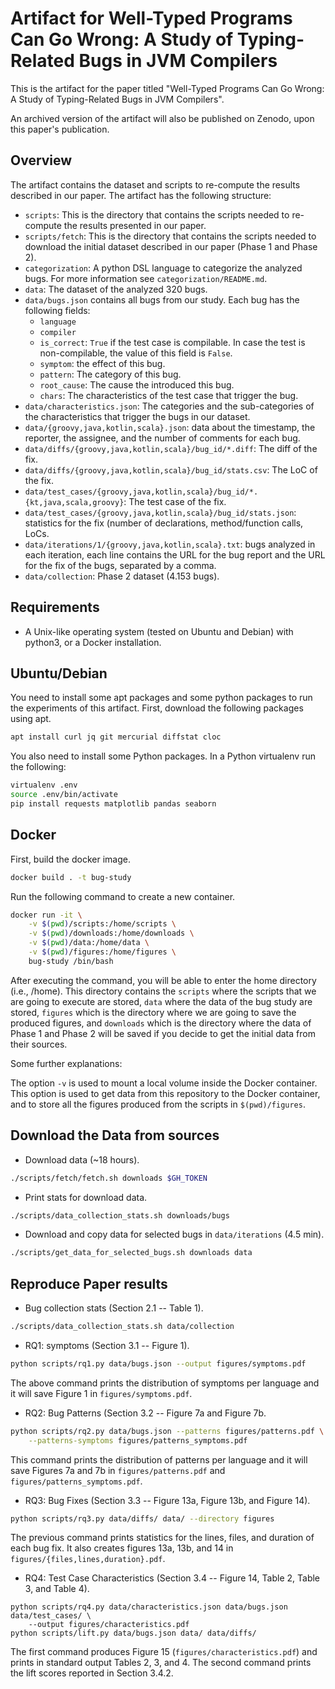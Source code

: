 # Artifact for Well-Typed Programs Can Go Wrong: A Study of Typing-Related Bugs in JVM Compilers

This is the artifact for the paper titled
"Well-Typed Programs Can Go Wrong:
A Study of Typing-Related Bugs in JVM Compilers".

An archived version of the artifact will also be published on Zenodo,
upon this paper's publication.

Overview
--------

The artifact contains the dataset and scripts to re-compute the results
described in our paper. The artifact has the following structure:

* `scripts`: This is the directory that contains the scripts needed to
re-compute the results presented in our paper.
* `scripts/fetch`: This is the directory that contains the scripts needed to
download the initial dataset described in our paper (Phase 1 and Phase 2).
* `categorization`: A python DSL language to categorize the analyzed bugs.
For more information see `categorization/README.md`.
* `data`: The dataset of the analyzed 320 bugs.
* `data/bugs.json` contains all bugs from our study. Each bug has the following
fields:
    * `language`
    * `compiler`
    * `is_correct`: `True` if the test case is compilable. In case the test is
non-compilable, the value of this field is `False`.
    * `symptom`: the effect of this bug.
    * `pattern`: The category of this bug.
    * `root_cause`: The cause the introduced this bug.
    * `chars`: The characteristics of the test case that trigger the bug.
* `data/characteristics.json`: The categories and the sub-categories of
the characteristics that trigger the bugs in our dataset.
* `data/{groovy,java,kotlin,scala}.json`: data about the timestamp,
the reporter, the assignee, and the number of comments for each bug.
* `data/diffs/{groovy,java,kotlin,scala}/bug_id/*.diff`: The diff of the fix.
* `data/diffs/{groovy,java,kotlin,scala}/bug_id/stats.csv`: The LoC of the fix.
* `data/test_cases/{groovy,java,kotlin,scala}/bug_id/*.{kt,java,scala,groovy}`:
The test case of the fix.
* `data/test_cases/{groovy,java,kotlin,scala}/bug_id/stats.json`:
statistics for the fix (number of declarations, method/function calls, LoCs.
* `data/iterations/1/{groovy,java,kotlin,scala}.txt`: bugs analyzed in each
iteration, each line contains the URL for the bug report and the URL for the
fix of the bugs, separated by a comma.
* `data/collection`: Phase 2 dataset (4.153 bugs).


Requirements
------------

* A Unix-like operating system (tested on Ubuntu and Debian) with python3,
or a Docker installation.


Ubuntu/Debian
-------------

You need to install some apt packages and some python packages to run the
experiments of this artifact.
First, download the following packages using apt.

```bash
apt install curl jq git mercurial diffstat cloc
```

You also need to install some Python packages.
In a Python virtualenv run the following:

```bash
virtualenv .env
source .env/bin/activate
pip install requests matplotlib pandas seaborn
```

Docker
------

First, build the docker image.

```bash
docker build . -t bug-study
```

Run the following command to create a new container.

```bash
docker run -it \
    -v $(pwd)/scripts:/home/scripts \
    -v $(pwd)/downloads:/home/downloads \
    -v $(pwd)/data:/home/data \
    -v $(pwd)/figures:/home/figures \
    bug-study /bin/bash
```

After executing the command, you will be able to enter the home directory
(i.e., /home). This directory contains the `scripts` where the scripts that
we are going to execute are stored, `data` where the data of the bug study are
stored, `figures` which is the directory where we are going to save the produced
figures, and `downloads` which is the directory where the data of Phase 1 and
Phase 2 will be saved if you decide to get the initial data from their sources.

Some further explanations:

The option `-v` is used to mount a local volume inside the Docker container.
This option is used to get data from this repository to the Docker container,
and to store all the figures produced from the scripts in `$(pwd)/figures`.

Download the Data from sources
------------------------------

* Download data (~18 hours).

```bash
./scripts/fetch/fetch.sh downloads $GH_TOKEN
```

* Print stats for download data.

```bash
./scripts/data_collection_stats.sh downloads/bugs
```

* Download and copy data for selected bugs in `data/iterations` (4.5 min).

```bash
./scripts/get_data_for_selected_bugs.sh downloads data
```

Reproduce Paper results
-----------------------

* Bug collection stats (Section 2.1 -- Table 1).

```bash
./scripts/data_collection_stats.sh data/collection
```

* RQ1: symptoms (Section 3.1 -- Figure 1).

```bash
python scripts/rq1.py data/bugs.json --output figures/symptoms.pdf
```

The above command prints the distribution of symptoms per language and
it will save Figure 1 in `figures/symptoms.pdf`.

* RQ2: Bug Patterns (Section 3.2 -- Figure 7a and Figure 7b.

```bash
python scripts/rq2.py data/bugs.json --patterns figures/patterns.pdf \
    --patterns-symptoms figures/patterns_symptoms.pdf
```

This command prints the distribution of patterns per language and
it will save Figures 7a and 7b in `figures/patterns.pdf` and
`figures/patterns_symptoms.pdf`.

* RQ3: Bug Fixes (Section 3.3 -- Figure 13a, Figure 13b, and Figure 14).

```bash
python scripts/rq3.py data/diffs/ data/ --directory figures
```

The previous command prints statistics for the lines, files, and duration of
each bug fix. It also creates figures 13a, 13b, and 14 in
`figures/{files,lines,duration}.pdf`.

* RQ4: Test Case Characteristics (Section 3.4 -- Figure 14, Table 2, Table 3,
and Table 4).

```
python scripts/rq4.py data/characteristics.json data/bugs.json data/test_cases/ \
    --output figures/characteristics.pdf
python scripts/lift.py data/bugs.json data/ data/diffs/
```

The first command produces Figure 15 (`figures/characteristics.pdf`) and prints
in standard output Tables 2, 3, and 4.
The second command prints the lift scores reported in Section 3.4.2.
